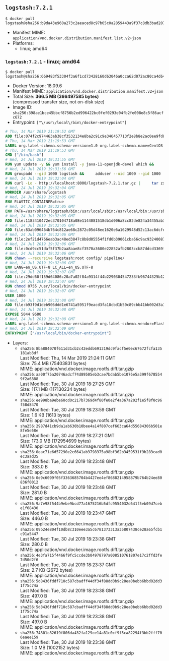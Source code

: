 ## `logstash:7.2.1`

```console
$ docker pull logstash@sha256:b9da43e960a273c2aeaced8c97b65c0a2859443a9f37c8db3bad20791d3ff0b3
```

-	Manifest MIME: `application/vnd.docker.distribution.manifest.list.v2+json`
-	Platforms:
	-	linux; amd64

### `logstash:7.2.1` - linux; amd64

```console
$ docker pull logstash@sha256:669483f53304f3a6f1cd73428160d63046a0cca62d072ac80ca4d64442bde58a
```

-	Docker Version: 18.09.6
-	Manifest MIME: `application/vnd.docker.distribution.manifest.v2+json`
-	Total Size: **366.5 MB (366497585 bytes)**  
	(compressed transfer size, not on-disk size)
-	Image ID: `sha256:398ae1bce45bbcf8756b2ed996422bc0fef0293e04fb2fe008e8c5f86acfc672`
-	Entrypoint: `["\/usr\/local\/bin\/docker-entrypoint"]`

```dockerfile
# Thu, 14 Mar 2019 21:19:52 GMT
ADD file:074f2c974463ab38cf3532134e8ba2c91c9e346457713f2e8b8e2ac0ee9fd83d in / 
# Thu, 14 Mar 2019 21:19:53 GMT
LABEL org.label-schema.schema-version=1.0 org.label-schema.name=CentOS Base Image org.label-schema.vendor=CentOS org.label-schema.license=GPLv2 org.label-schema.build-date=20190305
# Thu, 14 Mar 2019 21:19:53 GMT
CMD ["/bin/bash"]
# Wed, 24 Jul 2019 19:31:55 GMT
RUN yum update -y && yum install -y java-11-openjdk-devel which &&     yum clean all
# Wed, 24 Jul 2019 19:31:56 GMT
RUN groupadd --gid 1000 logstash &&     adduser --uid 1000 --gid 1000       --home-dir /usr/share/logstash --no-create-home       logstash
# Wed, 24 Jul 2019 19:32:04 GMT
RUN curl -Lo - http://localhost:8000/logstash-7.2.1.tar.gz |     tar zxf - -C /usr/share &&     mv /usr/share/logstash-7.2.1 /usr/share/logstash &&     chown --recursive logstash:logstash /usr/share/logstash/ &&     chown -R logstash:root /usr/share/logstash &&     chmod -R g=u /usr/share/logstash &&     find /usr/share/logstash -type d -exec chmod g+s {} \; &&     ln -s /usr/share/logstash /opt/logstash
# Wed, 24 Jul 2019 19:32:04 GMT
WORKDIR /usr/share/logstash
# Wed, 24 Jul 2019 19:32:05 GMT
ENV ELASTIC_CONTAINER=true
# Wed, 24 Jul 2019 19:32:05 GMT
ENV PATH=/usr/share/logstash/bin:/usr/local/sbin:/usr/local/bin:/usr/sbin:/usr/bin:/sbin:/bin
# Wed, 24 Jul 2019 19:32:05 GMT
ADD file:1183410472ec370104718a08e1144081518db1d006a8cc82de824a34455ab3f3 in config/pipelines.yml 
# Wed, 24 Jul 2019 19:32:05 GMT
ADD file:83ab096464b764c812ae68c2872c05d48ee1620e6a1629948d52c13ac6dcfe11 in config/logstash.yml 
# Wed, 24 Jul 2019 19:32:06 GMT
ADD file:2ef21d4766eab3ac48ed3847c8b8d05554f1fd0b39061cba66c9ac93240087fa in config/ 
# Wed, 24 Jul 2019 19:32:06 GMT
ADD file:0cd9cc51daf5f37b2aa8aae8cf3570a3680e22852afb2803ccb87ddcd3369f52 in pipeline/logstash.conf 
# Wed, 24 Jul 2019 19:32:06 GMT
RUN chown --recursive logstash:root config/ pipeline/
# Wed, 24 Jul 2019 19:32:06 GMT
ENV LANG=en_US.UTF-8 LC_ALL=en_US.UTF-8
# Wed, 24 Jul 2019 19:32:07 GMT
ADD file:29dd60f159d64086c20a7a02f84a9314f44b2290304547233fb96744325b1245 in /usr/local/bin/ 
# Wed, 24 Jul 2019 19:32:07 GMT
RUN chmod 0755 /usr/local/bin/docker-entrypoint
# Wed, 24 Jul 2019 19:32:07 GMT
USER 1000
# Wed, 24 Jul 2019 19:32:08 GMT
ADD file:b93f9d1deb906ddd1e6741a5951f9eacd3fa18cbd1b50c89cbb41bb002d3a157 in /usr/local/bin/ 
# Wed, 24 Jul 2019 19:32:08 GMT
EXPOSE 5044 9600
# Wed, 24 Jul 2019 19:32:08 GMT
LABEL org.label-schema.schema-version=1.0 org.label-schema.vendor=Elastic org.label-schema.name=logstash org.label-schema.version=7.2.1 org.label-schema.url=https://www.elastic.co/products/logstash org.label-schema.vcs-url=https://github.com/elastic/logstash license=Elastic License
# Wed, 24 Jul 2019 19:32:09 GMT
ENTRYPOINT ["/usr/local/bin/docker-entrypoint"]
```

-	Layers:
	-	`sha256:8ba884070f611d31cb2c42eddb691319dc9facf5e0ec67672fcfa135181ab3df`  
		Last Modified: Thu, 14 Mar 2019 21:24:11 GMT  
		Size: 75.4 MB (75403831 bytes)  
		MIME: application/vnd.docker.image.rootfs.diff.tar.gzip
	-	`sha256:aa00f75a20746adcf74d89505eb3cae7bdab5be1076e5a399f6785549f2a6388`  
		Last Modified: Tue, 30 Jul 2019 18:27:25 GMT  
		Size: 117.1 MB (117130234 bytes)  
		MIME: application/vnd.docker.image.rootfs.diff.tar.gzip
	-	`sha256:ee998ba9ebe60cd0c217b7369d4f80fe0e2f4a367a202f1e5f8f0c96f58d8470`  
		Last Modified: Tue, 30 Jul 2019 18:23:59 GMT  
		Size: 1.6 KB (1613 bytes)  
		MIME: application/vnd.docker.image.rootfs.diff.tar.gzip
	-	`sha256:2987d41cb9da1ab630b10bee4a14f807cef663ca64d55684306b501e8fe5e58e`  
		Last Modified: Tue, 30 Jul 2019 18:27:21 GMT  
		Size: 173.0 MB (172954699 bytes)  
		MIME: application/vnd.docker.image.rootfs.diff.tar.gzip
	-	`sha256:0eac71e6d57290e2c6641ab3798375a98bf362b3459531f9b283cad0ec3aad35`  
		Last Modified: Tue, 30 Jul 2019 18:23:48 GMT  
		Size: 383.0 B  
		MIME: application/vnd.docker.image.rootfs.diff.tar.gzip
	-	`sha256:0e9c6099f05f3363685704b4427ee4ef8688214958879b764b24ee80836f0012`  
		Last Modified: Tue, 30 Jul 2019 18:23:48 GMT  
		Size: 281.0 B  
		MIME: application/vnd.docker.image.rootfs.diff.tar.gzip
	-	`sha256:9a7e98f544b9ebe9bcd77a1675216b5dfc9554032d641f5eb09d7cebe1f68430`  
		Last Modified: Tue, 30 Jul 2019 18:23:47 GMT  
		Size: 446.0 B  
		MIME: application/vnd.docker.image.rootfs.diff.tar.gzip
	-	`sha256:09b24e804f10db8c310eee3a5c6781373313a35807438ce28a65fcb1c91a5447`  
		Last Modified: Tue, 30 Jul 2019 18:23:38 GMT  
		Size: 280.0 B  
		MIME: application/vnd.docker.image.rootfs.diff.tar.gzip
	-	`sha256:4e3fa715f4466f9fc5ccde3b04978797a008510761807e17c2ffd3fe7d50d2f6`  
		Last Modified: Tue, 30 Jul 2019 18:23:37 GMT  
		Size: 2.7 KB (2672 bytes)  
		MIME: application/vnd.docker.image.rootfs.diff.tar.gzip
	-	`sha256:5d8436fddf710c587cbadff44df34f88dd0b9c28ea0bebb6bbd02dd31f75c74a`  
		Last Modified: Tue, 30 Jul 2019 18:23:38 GMT  
		Size: 497.0 B  
		MIME: application/vnd.docker.image.rootfs.diff.tar.gzip
	-	`sha256:5d8436fddf710c587cbadff44df34f88dd0b9c28ea0bebb6bbd02dd31f75c74a`  
		Last Modified: Tue, 30 Jul 2019 18:23:38 GMT  
		Size: 497.0 B  
		MIME: application/vnd.docker.image.rootfs.diff.tar.gzip
	-	`sha256:74801c82619f806da432fa129ce14a81c0cf9f5ca82294f3bb2fff706eaee159`  
		Last Modified: Tue, 30 Jul 2019 18:23:38 GMT  
		Size: 1.0 MB (1002152 bytes)  
		MIME: application/vnd.docker.image.rootfs.diff.tar.gzip
